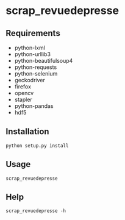 # scrap_revuedepresse

## Requirements

- python-lxml
- python-urllib3
- python-beautifulsoup4
- python-requests
- python-selenium
- geckodriver
- firefox
- opencv
- stapler
- python-pandas
- hdf5

## Installation

```
python setup.py install
```

## Usage

```
scrap_revuedepresse
```

## Help

```
scrap_revuedepresse -h
```
